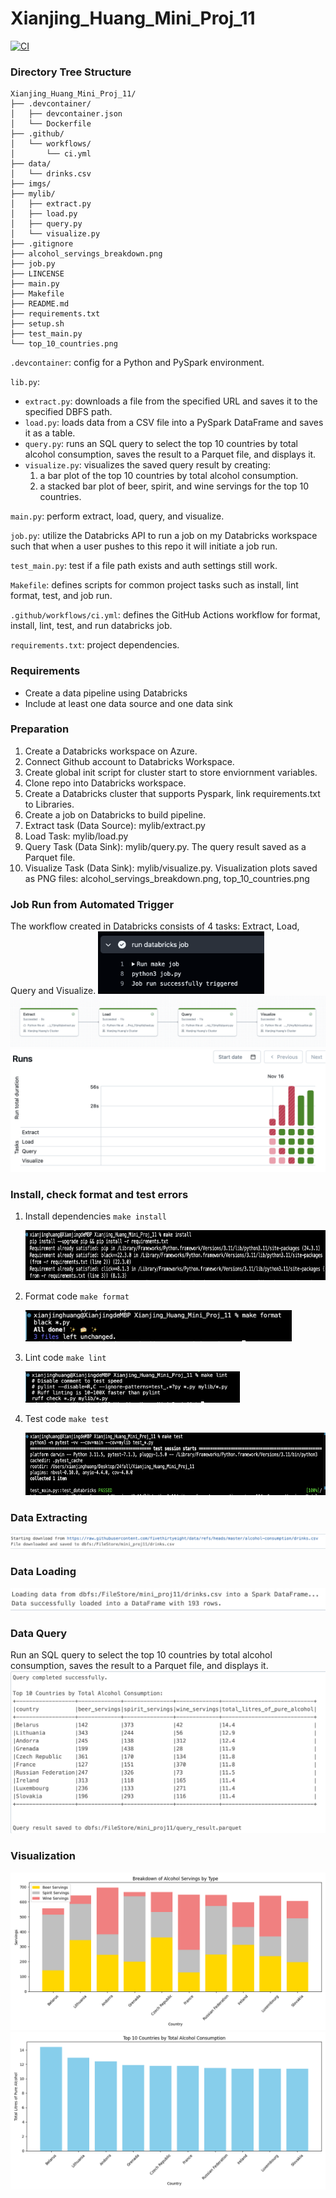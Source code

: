 # Xianjing_Huang_Mini_Proj_11
[![CI](https://github.com/Remi12138/Xianjing_Huang_Mini_Proj_11/actions/workflows/ci.yml/badge.svg)](https://github.com/Remi12138/Xianjing_Huang_Mini_Proj_11/actions/workflows/ci.yml)

### Directory Tree Structure
```
Xianjing_Huang_Mini_Proj_11/
├── .devcontainer/
│   ├── devcontainer.json
│   └── Dockerfile
├── .github/
│   └── workflows/
│       └── ci.yml
├── data/
│   └── drinks.csv
├── imgs/
├── mylib/
│   ├── extract.py
│   ├── load.py
│   ├── query.py
│   └── visualize.py
├── .gitignore
├── alcohol_servings_breakdown.png
├── job.py
├── LINCENSE
├── main.py
├── Makefile
├── README.md
├── requirements.txt
├── setup.sh
├── test_main.py
└── top_10_countries.png
```
`.devcontainer`: config for a Python and PySpark environment.

`lib.py`: 
* `extract.py`: downloads a file from the specified URL and saves it to the specified DBFS path.
* `load.py`: loads data from a CSV file into a PySpark DataFrame and saves it as a table.
* `query.py`: runs an SQL query to select the top 10 countries by total alcohol consumption, saves the result to a Parquet file, and displays it.
* `visualize.py`: visualizes the saved query result by creating:
    1. a bar plot of the top 10 countries by total alcohol consumption.
    2. a stacked bar plot of beer, spirit, and wine servings for the top 10 countries.

`main.py`: perform extract, load, query, and visualize.

`job.py`: utilize the Databricks API to run a job on my Databricks workspace such that when a user pushes to this repo it will initiate a job run.

`test_main.py`: test if a file path exists and auth settings still work.

`Makefile`: defines scripts for common project tasks such as install, lint format, test, and job run.

`.github/workflows/ci.yml`: defines the GitHub Actions workflow for format, install, lint, test, and run databricks job.

`requirements.txt`: project dependencies.

### Requirements
* Create a data pipeline using Databricks
* Include at least one data source and one data sink

### Preparation
1. Create a Databricks workspace on Azure.
2. Connect Github account to Databricks Workspace.
3. Create global init script for cluster start to store enviornment variables.
4. Clone repo into Databricks workspace.
5. Create a Databricks cluster that supports Pyspark, link requirements.txt to Libraries.
6. Create a job on Databricks to build pipeline.
7. Extract task (Data Source): mylib/extract.py
8. Load Task: mylib/load.py
9. Query Task (Data Sink): mylib/query.py. The query result saved as a Parquet file.
10. Visualize Task (Data Sink): mylib/visualize.py. Visualization plots saved as PNG files: alcohol_servings_breakdown.png, top_10_countries.png

### Job Run from Automated Trigger
The workflow created in Databricks consists of 4 tasks: Extract, Load, Query and Visualize.
<img src="/imgs/004.png" alt="4" style="height:100px;">
![5](/imgs/005.png)
![6](/imgs/006.png)

### Install, check format and test errors
1. Install dependencies `make install`

   <img src="/imgs/000.png" alt="0" style="height:80px;">
2. Format code `make format`

   <img src="/imgs/001.png" alt="1" style="height:50px;">
3. Lint code `make lint`

   <img src="/imgs/002.png" alt="2" style="height:50px;">
4. Test code `make test`

   <img src="/imgs/003.png" alt="3" style="height:100px;">

### Data Extracting
![7](/imgs/007.png)

### Data Loading
![8](/imgs/008.png)

### Data Query
Run an SQL query to select the top 10 countries by total alcohol consumption, saves the result to a Parquet file, and displays it.
![9](/imgs/009.png)

### Visualization
![10](/alcohol_servings_breakdown.png)
![11](/top_10_countries.png)
